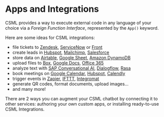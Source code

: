 # Apps and Integrations

CSML provides a way to execute external code in any language of your choice via a _Foreign Function Interface_, represented by the `App()` keyword.

Here are some ideas for CSML integrations:

* file tickets to [Zendesk](https://zendesk.com), [ServiceNow](https://servicenow.com) or [Front](https://frontapp.com)
* create leads in [Hubspot](https://hubspot.com), [Mailchimp](https://mailchimp.com), [Salesforce](https://salesforce.com)
* store data on [Airtable](https://airtable.com), [Google Sheet](https://docs.google.com/spreadsheets), [Amazon DynamoDB](https://aws.amazon.com/dynamodb)
* upload files to [Box](http://box.com), [Google Docs](https://docs.google.com), [Office 365](https://www.office.com)
* analyze text with [SAP Conversational AI](https://cai.tools.sap), [Dialogflow](https://dialogflow.cloud.google.com), [Rasa](https://rasa.com)
* book meetings on [Google Calendar](https://calendar.google.com), [Hubspot](https://hubspot.com), [Calendly](https://calendly.com/fr)
* trigger events in [Zapier](https://zapier.com), [IFTTT](https://ifttt.com), [Integromat](https://www.integromat.com)
* generate QR codes, format documents, upload images...
* and many more!

There are 2 ways you can augment your CSML chatbot by connecting it to other services: authoring your own custom apps, or installing ready-to-use CSML Integrations.

##
